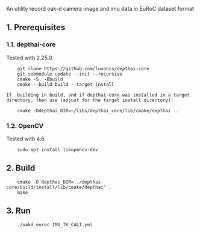 An utility record oak-d camera image and imu data in EuRoC dataset format

## 1. Prerequisites
### 1.1. **depthai-core**
Tested with 2.25.0
```
    git clone https://github.com/luxonis/depthai-core
    git submodule update --init --recursive
    cmake -S. -Bbuild
    cmake --build build --target install

If  building in build, and if depthai-core was installed in a target directory, then use (adjust for the target install directory):

    cmake -Ddepthai_DIR=~/libs/depthai_core/lib/cmake/depthai ..
```

### 1.2. **OpenCV**
Tested with 4.6
```
    sudo apt install libopencv-dev
```

## 2. Build
```
    cmake -D'depthai_DIR=../depthai-core/build/install/lib/cmake/depthai' .
    make
```

## 3. Run
```
    ./oakd_euroc IMU_TK_CALI.yml
